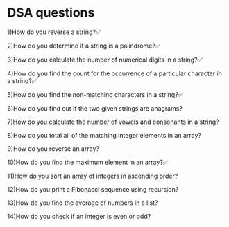 # DSA questions

1)How do you reverse a string?✅

2)How do you determine if a string is a palindrome?✅

3)How do you calculate the number of numerical digits in a string?✅

4)How do you find the count for the occurrence of a particular character in a string?✅

5)How do you find the non-matching characters in a string?✅

6)How do you find out if the two given strings are anagrams?

7)How do you calculate the number of vowels and consonants in a string?

8)How do you total all of the matching integer elements in an array?

9)How do you reverse an array?

10)How do you find the maximum element in an array?✅

11)How do you sort an array of integers in ascending order?

12)How do you print a Fibonacci sequence using recursion?

13)How do you find the average of numbers in a list?

14)How do you check if an integer is even or odd?
